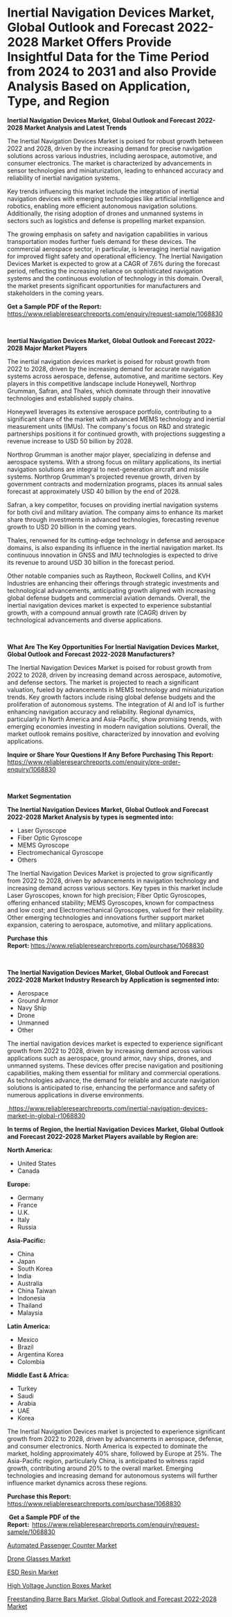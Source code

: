 <p><h1>Inertial Navigation Devices Market, Global Outlook and Forecast 2022-2028 Market Offers Provide Insightful Data for the Time Period from 2024 to 2031 and also Provide Analysis Based on Application, Type, and Region</h1></p><p><strong>Inertial Navigation Devices Market, Global Outlook and Forecast 2022-2028 Market Analysis and Latest Trends</strong></p>
<p><p>The Inertial Navigation Devices Market is poised for robust growth between 2022 and 2028, driven by the increasing demand for precise navigation solutions across various industries, including aerospace, automotive, and consumer electronics. The market is characterized by advancements in sensor technologies and miniaturization, leading to enhanced accuracy and reliability of inertial navigation systems.</p><p>Key trends influencing this market include the integration of inertial navigation devices with emerging technologies like artificial intelligence and robotics, enabling more efficient autonomous navigation solutions. Additionally, the rising adoption of drones and unmanned systems in sectors such as logistics and defense is propelling market expansion.</p><p>The growing emphasis on safety and navigation capabilities in various transportation modes further fuels demand for these devices. The commercial aerospace sector, in particular, is leveraging inertial navigation for improved flight safety and operational efficiency. The Inertial Navigation Devices Market is expected to grow at a CAGR of 7.6% during the forecast period, reflecting the increasing reliance on sophisticated navigation systems and the continuous evolution of technology in this domain. Overall, the market presents significant opportunities for manufacturers and stakeholders in the coming years.</p></p>
<p><strong>Get a Sample PDF of the Report:&nbsp;</strong> <a href="https://www.reliableresearchreports.com/enquiry/request-sample/1068830">https://www.reliableresearchreports.com/enquiry/request-sample/1068830</a></p>
<p>&nbsp;</p>
<p><strong>Inertial Navigation Devices Market, Global Outlook and Forecast 2022-2028 Major Market Players</strong></p>
<p><p>The inertial navigation devices market is poised for robust growth from 2022 to 2028, driven by the increasing demand for accurate navigation systems across aerospace, defense, automotive, and maritime sectors. Key players in this competitive landscape include Honeywell, Northrop Grumman, Safran, and Thales, which dominate through their innovative technologies and established supply chains.</p><p>Honeywell leverages its extensive aerospace portfolio, contributing to a significant share of the market with advanced MEMS technology and inertial measurement units (IMUs). The company's focus on R&D and strategic partnerships positions it for continued growth, with projections suggesting a revenue increase to USD 50 billion by 2028.</p><p>Northrop Grumman is another major player, specializing in defense and aerospace systems. With a strong focus on military applications, its inertial navigation solutions are integral to next-generation aircraft and missile systems. Northrop Grumman's projected revenue growth, driven by government contracts and modernization programs, places its annual sales forecast at approximately USD 40 billion by the end of 2028.</p><p>Safran, a key competitor, focuses on providing inertial navigation systems for both civil and military aviation. The company aims to enhance its market share through investments in advanced technologies, forecasting revenue growth to USD 20 billion in the coming years. </p><p>Thales, renowned for its cutting-edge technology in defense and aerospace domains, is also expanding its influence in the inertial navigation market. Its continuous innovation in GNSS and IMU technologies is expected to drive its revenue to around USD 30 billion in the forecast period.</p><p>Other notable companies such as Raytheon, Rockwell Collins, and KVH Industries are enhancing their offerings through strategic investments and technological advancements, anticipating growth aligned with increasing global defense budgets and commercial aviation demands. Overall, the inertial navigation devices market is expected to experience substantial growth, with a compound annual growth rate (CAGR) driven by technological advancements and diverse applications.</p></p>
<p>&nbsp;</p>
<p><strong>What Are The Key Opportunities For Inertial Navigation Devices Market, Global Outlook and Forecast 2022-2028 Manufacturers?</strong></p>
<p><p>The Inertial Navigation Devices Market is poised for robust growth from 2022 to 2028, driven by increasing demand across aerospace, automotive, and defense sectors. The market is projected to reach a significant valuation, fueled by advancements in MEMS technology and miniaturization trends. Key growth factors include rising global defense budgets and the proliferation of autonomous systems. The integration of AI and IoT is further enhancing navigation accuracy and reliability. Regional dynamics, particularly in North America and Asia-Pacific, show promising trends, with emerging economies investing in modern navigation solutions. Overall, the market outlook remains positive, characterized by innovation and evolving applications.</p></p>
<p><strong>Inquire or Share Your Questions If Any Before Purchasing This Report:</strong> <a href="https://www.reliableresearchreports.com/enquiry/pre-order-enquiry/1068830">https://www.reliableresearchreports.com/enquiry/pre-order-enquiry/1068830</a></p>
<p>&nbsp;</p>
<p><strong>Market Segmentation</strong></p>
<p><strong>The Inertial Navigation Devices Market, Global Outlook and Forecast 2022-2028 Market Analysis by types is segmented into:</strong></p>
<p><ul><li>Laser Gyroscope</li><li>Fiber Optic Gyroscope</li><li>MEMS Gyroscope</li><li>Electromechanical Gyroscope</li><li>Others</li></ul></p>
<p><p>The Inertial Navigation Devices Market is projected to grow significantly from 2022 to 2028, driven by advancements in navigation technology and increasing demand across various sectors. Key types in this market include Laser Gyroscopes, known for high precision; Fiber Optic Gyroscopes, offering enhanced stability; MEMS Gyroscopes, known for compactness and low cost; and Electromechanical Gyroscopes, valued for their reliability. Other emerging technologies and innovations further support market expansion, catering to aerospace, automotive, and military applications.</p></p>
<p><strong>Purchase this Report:&nbsp;</strong><a href="https://www.reliableresearchreports.com/purchase/1068830">https://www.reliableresearchreports.com/purchase/1068830</a></p>
<p>&nbsp;</p>
<p><strong>The Inertial Navigation Devices Market, Global Outlook and Forecast 2022-2028 Market Industry Research by Application is segmented into:</strong></p>
<p><ul><li>Aerospace</li><li>Ground Armor</li><li>Navy Ship</li><li>Drone</li><li>Unmanned</li><li>Other</li></ul></p>
<p><p>The inertial navigation devices market is expected to experience significant growth from 2022 to 2028, driven by increasing demand across various applications such as aerospace, ground armor, navy ships, drones, and unmanned systems. These devices offer precise navigation and positioning capabilities, making them essential for military and commercial operations. As technologies advance, the demand for reliable and accurate navigation solutions is anticipated to rise, enhancing the performance and safety of numerous applications in diverse environments.</p></p>
<p><a href="https://www.reliableresearchreports.com/inertial-navigation-devices-market-in-global-r1068830">&nbsp;https://www.reliableresearchreports.com/inertial-navigation-devices-market-in-global-r1068830</a></p>
<p><strong>In terms of Region, the Inertial Navigation Devices Market, Global Outlook and Forecast 2022-2028 Market Players available by Region are:</strong></p>
<p>
    <p> <strong> North America: </strong>
        <ul>
            <li>United States</li>
            <li>Canada</li>
        </ul>
        </p> 
    <p> <strong> Europe: </strong>
        <ul>
            <li>Germany</li>
            <li>France</li>
            <li>U.K.</li>
            <li>Italy</li>
            <li>Russia</li>
        </ul>
        </p> 
    <p> <strong> Asia-Pacific: </strong>
        <ul>
            <li>China</li>
            <li>Japan</li>
            <li>South Korea</li>
            <li>India</li>
            <li>Australia</li>
            <li>China Taiwan</li>
            <li>Indonesia</li>
            <li>Thailand</li>
            <li>Malaysia</li>
        </ul>
        </p> 
    <p> <strong> Latin America: </strong>
        <ul>
            <li>Mexico</li>
            <li>Brazil</li>
            <li>Argentina Korea</li>
            <li>Colombia</li>
        </ul>
        </p> 
    <p> <strong> Middle East & Africa: </strong>
        <ul>
            <li>Turkey</li>
            <li>Saudi</li>
            <li>Arabia</li>
            <li>UAE</li>
            <li>Korea</li>
        </ul>
    </p>
    </p>
<p><p>The Inertial Navigation Devices market is projected to experience significant growth from 2022 to 2028, driven by advancements in aerospace, defense, and consumer electronics. North America is expected to dominate the market, holding approximately 40% share, followed by Europe at 25%. The Asia-Pacific region, particularly China, is anticipated to witness rapid growth, contributing around 20% to the overall market. Emerging technologies and increasing demand for autonomous systems will further influence market dynamics across these regions.</p></p>
<p><strong>Purchase this Report: </strong><a href="https://www.reliableresearchreports.com/purchase/1068830">https://www.reliableresearchreports.com/purchase/1068830</a></p>
<p>&nbsp;<strong>Get a Sample PDF of the Report:&nbsp;&nbsp;</strong><a href="https://www.reliableresearchreports.com/enquiry/request-sample/1068830">https://www.reliableresearchreports.com/enquiry/request-sample/1068830</a></p>
<p><strong></strong></p>
<p><p><a href="https://www.linkedin.com/pulse/navigating-global-automated-passenger-counter-market-from-trends-ndpte?trackingId=O8Frw4S3SWSQc4bsYk%2BFxw%3D%3D">Automated Passenger Counter Market</a></p><p><a href="https://www.linkedin.com/pulse/global-drone-glasses-market-projected-grow-cagr-67-forcasted-period-xc3ee?trackingId=BH7saYocT0eFnhD3ObWntw%3D%3D">Drone Glasses Market</a></p><p><a href="https://issuu.com/reportprime-2/docs/esd-resin-market-size-2030.pptx_a2eb37c089dc96">ESD Resin Market</a></p><p><a href="https://medium.com/@rneiman5p/the-high-voltage-junction-boxes-market-is-anticipated-to-experience-significant-growth-with-a-acfd9e035e52">High Voltage Junction Boxes Market</a></p><p><a href="https://github.com/Chiragrp22/Market-Research-Report-List-6/blob/main/freestanding-barre-bars-market-global-outlook-and-forecast-2022-2028-market.md">Freestanding Barre Bars Market, Global Outlook and Forecast 2022-2028 Market</a></p></p>